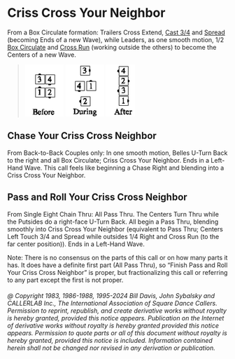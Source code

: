 
# Criss Cross Your Neighbor

From a Box Circulate formation: Trailers Cross Extend, [Cast 3/4](../ms/cast_off_three_quarters.md) and
[Spread](../plus/anything_and_spread.md) (becoming
Ends of a new Wave), while Leaders, as one smooth motion, 
1/2 [Box Circulate](../b1/circulate.md) and
[Cross Run](../b2/run.md) (working outside the others) to become the Centers of a new
Wave.

> 
> ![alt](criss_cross_your_neighbor_1a.png)
> ![alt](criss_cross_your_neighbor_1b.png)
> ![alt](criss_cross_your_neighbor_1c.png)
>

## Chase Your Criss Cross Neighbor

From Back-to-Back Couples only: 
In one smooth motion, Belles U-Turn Back to the right
and all Box Circulate; Criss Cross Your Neighbor. 
Ends in a Left-Hand Wave. This call
feels like beginning a Chase Right and blending into a 
Criss Cross Your Neighbor.

## Pass and Roll Your Criss Cross Neighbor

From Single Eight Chain Thru: All Pass Thru. 
The Centers Turn Thru while the Putsides
do a right-face U-Turn Back. 
All begin a Pass Thru, blending smoothly into Criss Cross
Your Neighbor (equivalent to Pass Thru; 
Centers Left Touch 3/4 and Spread while
outsides 1/4 Right and Cross Run (to the far center position)). 
Ends in a Left-Hand Wave.

Note: There is no consensus on the parts of this call 
or on how many parts it has. It does
have a definite first part (All Pass Thru), so 
“Finish Pass and Roll Your Criss Cross Neighbor” is proper, 
but fractionalizing this call or referring to any part except the first
is not proper.

###### @ Copyright 1983, 1986-1988, 1995-2024 Bill Davis, John Sybalsky and CALLERLAB Inc., The International Association of Square Dance Callers. Permission to reprint, republish, and create derivative works without royalty is hereby granted, provided this notice appears. Publication on the Internet of derivative works without royalty is hereby granted provided this notice appears. Permission to quote parts or all of this document without royalty is hereby granted, provided this notice is included. Information contained herein shall not be changed nor revised in any derivation or publication.
